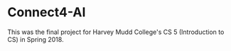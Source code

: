 # Connect4-AI
This was the final project for Harvey Mudd College's CS 5 (Introduction to CS) in Spring 2018.
